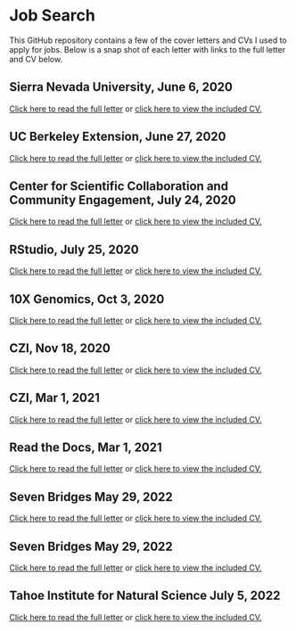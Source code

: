# Job Search
 
This GitHub repository contains a few of the cover letters and CVs I used to apply for jobs. Below is a snap shot of each letter with links to the full letter and CV below.
## Sierra Nevada University, June 6, 2020
 
[Click here to read the full letter](./2020-06-06_SNU_letter.md) or 
[click here to view the included CV.](./2020-06-06_SNU_CV.pdf) 
 
## UC Berkeley Extension, June 27, 2020
 
[Click here to read the full letter](./2020-06-27_Berkeley_letter.md) or 
[click here to view the included CV.](./2020-06-27_Berkeley_CV.pdf) 
 
## Center for Scientific Collaboration and Community Engagement, July 24, 2020
 
[Click here to read the full letter](./2020-07-23_CSCCE_letter.md) or 
[click here to view the included CV.](./2020-07-23_CSCCE_CV.pdf) 
 
## RStudio, July 25, 2020
 
[Click here to read the full letter](./2020-07-25_RStudio_letter.md) or 
[click here to view the included CV.](./2020-07-25_RStudio_CV.pdf) 
 
## 10X Genomics, Oct 3, 2020
 
[Click here to read the full letter](./2020-10-03_10XGenomics_letter.md) or 
[click here to view the included CV.](./2020-10-03_10XGenomics_CV.pdf) 
 
## CZI, Nov 18, 2020
 
[Click here to read the full letter](./2020-11-18_CZI_letter.md) or 
[click here to view the included CV.](./2020-11-18_CZI_CV.pdf) 
 
## CZI, Mar 1, 2021
 
[Click here to read the full letter](./2021-03-01_CZI_letter.md) or 
[click here to view the included CV.](./2021-03-01_CZI_CV.pdf) 
 
## Read the Docs, Mar 1, 2021
 
[Click here to read the full letter](./2021-03-01_RtD_letter.md) or 
[click here to view the included CV.](./2021-03-01_RtD_CV.pdf) 
 
## Seven Bridges May 29, 2022
 
[Click here to read the full letter](./2022-05-29_SB_letter.md) or 
[click here to view the included CV.](./2022-05-29_SB_CV.pdf) 
 
## Seven Bridges May 29, 2022
 
[Click here to read the full letter](./2022-06-29_SSPF_letter.md) or 
[click here to view the included CV.](./2022-06-29_SSPF_CV.pdf) 
 
## Tahoe Institute for Natural Science July 5, 2022
 
[Click here to read the full letter](./2022-07-05_TINS_letter.md) or 
[click here to view the included CV.](./2022-07-05_TINS_CV.pdf) 
 
